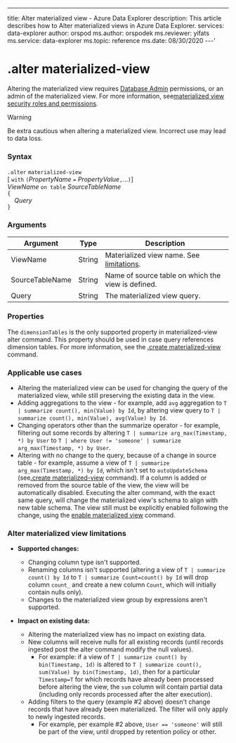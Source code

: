 
---
title: Alter materialized view - Azure Data Explorer
description: This article describes how to Alter materialized views in Azure Data Explorer.
services: data-explorer
author: orspod
ms.author: orspodek
ms.reviewer: yifats
ms.service: data-explorer
ms.topic: reference
ms.date: 08/30/2020
---'

# .alter materialized-view

Altering the materialized view requires [Database Admin](../access-control/role-based-authorization.md) permissions, or an admin of the materialized view. For more information, see[materialized view security roles and permissions](materialized-view-overview.md#security-roles-and-permissions).

> [!WARNING]
> Be extra cautious when altering a materialized view. Incorrect use may lead to data loss.

### Syntax

`.alter` `materialized-view`  
[ `with` `(`*PropertyName* `=` *PropertyValue*`,`...`)`]  
*ViewName* `on table` *SourceTableName*  
`{`  
    &nbsp;&nbsp;&nbsp;&nbsp;*Query*  
`}`

### Arguments

|Argument|Type|Description
|----------------|-------|---|
|ViewName|String|Materialized view name. See [limitations](#alter-materialized-view-limitations).|
|SourceTableName|String|Name of source table on which the view is defined.|
|Query|String|The materialized view query.|

### Properties

The `dimensionTables` is the only supported property in materialized-view alter command. This property should be used in case query references dimension tables. For more information, see the [.create materialized-view](#create-materialized-view) command.


### Applicable use cases

* Altering the materialized view can be used for changing the query of the materialized view, while still preserving the existing data in the view.
* Adding aggregations to the view - for example, add `avg` aggregation to `T | summarize count(), min(Value) by Id`, by altering view query to `T | summarize count(), min(Value), avg(Value) by Id`.
* Changing operators other than the summarize operator - for example, filtering out some records by altering  `T | summarize arg_max(Timestamp, *) by User` to `T | where User != 'someone' | summarize arg_max(Timestamp, *) by User`. 
* Altering with no change to the query, because of a change in source table - for example, assume a view of `T | summarize arg_max(Timestamp, *) by Id`, which isn't set to `autoUpdateSchema` (see[.create materialized-view](#create-materialized-view) command). If a column is added or removed from the source table of the view, the view will be automatically disabled. Executing the alter command, with the exact same query, will change the materialized view's schema to align with new table schema. The view still must be explicitly enabled following the change, using the [enable materialized view](materialized-view-enable-disable.md) command.

### Alter materialized view limitations

* **Supported changes:**
    * Changing column type isn't supported.
    * Renaming columns isn't supported (altering a view of `T | summarize count() by Id` to `T | summarize Count=count() by Id` will drop column `count_` and create a new column `Count`, which will initially contain nulls only).
    * Changes to the materialized view group by expressions aren't supported.

* **Impact on existing data:**
    * Altering the materialized view has no impact on existing data.
    * New columns will receive nulls for all existing records (until records ingested post the alter command modify the null values).
        * For example: if a view of `T | summarize count() by bin(Timestamp, 1d)` is altered to `T | summarize count(), sum(Value) by bin(Timestamp, 1d)`, then for a particular `Timestamp=T` for which records have already been processed before altering the view, the `sum` column will contain partial data (including only records processed after the alter execution).
    * Adding filters to the query (example #2 above) doesn't change records that have already been materialized. The filter will only apply to newly ingested records.
        * For example, per example #2 above, `User == 'someone'` will still be part of the view, until dropped by retention policy or other.
